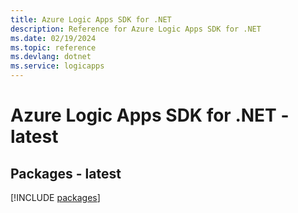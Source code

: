 ```yaml
---
title: Azure Logic Apps SDK for .NET
description: Reference for Azure Logic Apps SDK for .NET
ms.date: 02/19/2024
ms.topic: reference
ms.devlang: dotnet
ms.service: logicapps
---
```

# Azure Logic Apps SDK for .NET - latest
## Packages - latest
[!INCLUDE [packages](logic-apps-index.md)]